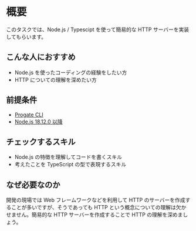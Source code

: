 # 概要

このタスクでは、Node.js / Typescipt を使って簡易的な HTTP サーバーを実装してもらいます。

## こんな人におすすめ

- Node.js を使ったコーディングの経験をしたい方
- HTTP についての理解を深めたい方

## 前提条件

- [Progate CLI]($progatepath{FRONT_ORIGIN}/tasks/Q6vNluv08jcMFoMCu9si7/preview)
- [Node.js 18.12.0 以降]($progatepath{FRONT_ORIGIN}/tasks/PuSZdMDZJY_cksKGNxs4b/preview)

## チェックするスキル

- Node.js の特徴を理解してコードを書くスキル
- 考えたことを TypeScript の型で表現するスキル

## なぜ必要なのか

開発の現場では Web フレームワークなどを利用して HTTP のサーバーを作成することが多いですが、そうであっても HTTP という概念についての理解は欠かせません。簡易的な HTTP サーバーを作成することで HTTP の理解を深めましょう。
